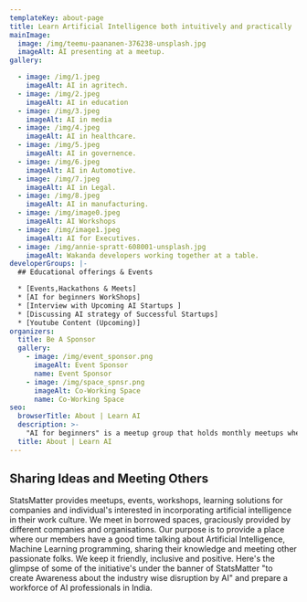 ```yaml
---
templateKey: about-page
title: Learn Artificial Intelligence both intuitively and practically
mainImage:
  image: /img/teemu-paananen-376238-unsplash.jpg
  imageAlt: AI presenting at a meetup.
gallery:

  - image: /img/1.jpeg
    imageAlt: AI in agritech.
  - image: /img/2.jpeg
    imageAlt: AI in education
  - image: /img/3.jpeg
    imageAlt: AI in media
  - image: /img/4.jpeg
    imageAlt: AI in healthcare.
  - image: /img/5.jpeg
    imageAlt: AI in governence.
  - image: /img/6.jpeg
    imageAlt: AI in Automotive.  
  - image: /img/7.jpeg
    imageAlt: AI in Legal.
  - image: /img/8.jpeg
    imageAlt: AI in manufacturing.
  - image: /img/image0.jpeg
    imageAlt: AI Workshops
  - image: /img/image1.jpeg
    imageAlt: AI for Executives.
  - image: /img/annie-spratt-608001-unsplash.jpg
    imageAlt: Wakanda developers working together at a table.
developerGroups: |-
  ## Educational offerings & Events

  * [Events,Hackathons & Meets]
  * [AI for beginners WorkShops]
  * [Interview with Upcoming AI Startups ]
  * [Discussing AI strategy of Successful Startups]
  * [Youtube Content (Upcoming)]
organizers:
  title: Be A Sponsor
  gallery:
    - image: /img/event_sponsor.png
      imageAlt: Event Sponsor
      name: Event Sponsor
    - image: /img/space_spnsr.png
      imageAlt: Co-Working Space
      name: Co-Working Space
seo:
  browserTitle: About | Learn AI
  description: >-
    "AI for beginners" is a meetup group that holds monthly meetups where AI enthusiast get together for presentations and to meet others in the community.
  title: About | Learn AI
---
```

## Sharing Ideas and Meeting Others

StatsMatter provides meetups, events, workshops, learning solutions for companies and individual's interested in incorporating artificial intelligence in their work culture. We meet in borrowed spaces, graciously provided by different companies and organisations. Our purpose is to provide a place where our members have a good time talking about Artificial Intelligence, Machine Learning programming, sharing their knowledge and meeting other passionate folks. We keep it friendly, inclusive and positive. Here's the glimpse of some of the initiative's under the banner of StatsMatter "to create Awareness about the industry wise disruption by AI" and prepare a workforce of AI professionals in India.
